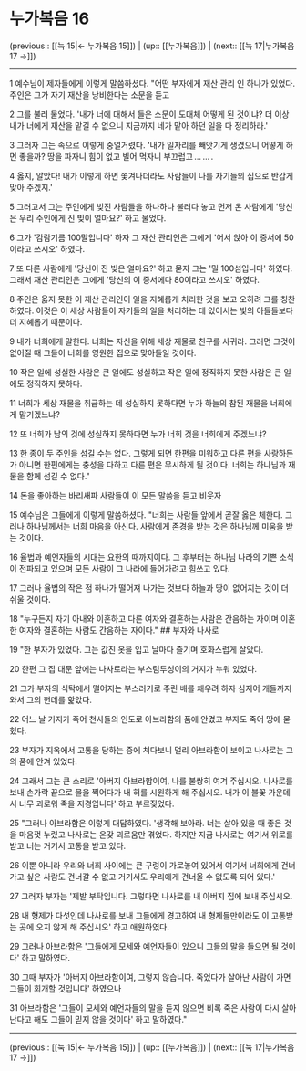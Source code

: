 # 누가복음 16

(previous:: [[눅 15|← 누가복음 15]]) | (up:: [[누가복음]]) | (next:: [[눅 17|누가복음 17 →]])

***




1 
예수님이 제자들에게 이렇게 말씀하셨다. "어떤 부자에게 재산 관리 인 하나가 있었다. 주인은 그가 자기 재산을 낭비한다는 소문을 듣고 



2 
그를 불러 물었다. '내가 너에 대해서 들은 소문이 도대체 어떻게 된 것이냐? 더 이상 내가 너에게 재산을 맡길 수 없으니 지금까지 네가 맡아 하던 일을 다 정리하라.' 



3 
그러자 그는 속으로 이렇게 중얼거렸다. '내가 일자리를 빼앗기게 생겼으니 어떻게 하면 좋을까? 땅을 파자니 힘이 없고 빌어 먹자니 부끄럽고 … … . 



4 
옳지, 알았다! 내가 이렇게 하면 쫓겨나더라도 사람들이 나를 자기들의 집으로 반갑게 맞아 주겠지.' 



5 
그러고서 그는 주인에게 빚진 사람들을 하나하나 불러다 놓고 먼저 온 사람에게 '당신은 우리 주인에게 진 빚이 얼마요?' 하고 물었다. 



6 
그가 '감람기름 100말입니다' 하자 그 재산 관리인은 그에게 '어서 앉아 이 증서에 50이라고 쓰시오' 하였다. 



7 
또 다른 사람에게 '당신이 진 빚은 얼마요?' 하고 묻자 그는 '밀 100섬입니다' 하였다. 그래서 재산 관리인은 그에게 '당신의 이 증서에다 80이라고 쓰시오' 하였다. 



8 
주인은 옳지 못한 이 재산 관리인이 일을 지혜롭게 처리한 것을 보고 오히려 그를 칭찬하였다. 이것은 이 세상 사람들이 자기들의 일을 처리하는 데 있어서는 빛의 아들들보다 더 지혜롭기 때문이다. 



9 
내가 너희에게 말한다. 너희는 자신을 위해 세상 재물로 친구를 사귀라. 그러면 그것이 없어질 때 그들이 너희를 영원한 집으로 맞아들일 것이다. 



10 
작은 일에 성실한 사람은 큰 일에도 성실하고 작은 일에 정직하지 못한 사람은 큰 일에도 정직하지 못하다. 



11 
너희가 세상 재물을 취급하는 데 성실하지 못하다면 누가 하늘의 참된 재물을 너희에게 맡기겠느냐? 



12 
또 너희가 남의 것에 성실하지 못하다면 누가 너희 것을 너희에게 주겠느냐? 



13 
한 종이 두 주인을 섬길 수는 없다. 그렇게 되면 한편을 미워하고 다른 편을 사랑하든가 아니면 한편에게는 충성을 다하고 다른 편은 무시하게 될 것이다. 너희는 하나님과 재물을 함께 섬길 수 없다." 



14 
돈을 좋아하는 바리새파 사람들이 이 모든 말씀을 듣고 비웃자 



15 
예수님은 그들에게 이렇게 말씀하셨다. "너희는 사람들 앞에서 곧잘 옳은 체한다. 그러나 하나님께서는 너희 마음을 아신다. 사람에게 존경을 받는 것은 하나님께 미움을 받는 것이다. 



16 
율법과 예언자들의 시대는 요한의 때까지이다. 그 후부터는 하나님 나라의 기쁜 소식이 전파되고 있으며 모든 사람이 그 나라에 들어가려고 힘쓰고 있다. 



17 
그러나 율법의 작은 점 하나가 떨어져 나가는 것보다 하늘과 땅이 없어지는 것이 더 쉬울 것이다. 



18 
"누구든지 자기 아내와 이혼하고 다른 여자와 결혼하는 사람은 간음하는 자이며 이혼한 여자와 결혼하는 사람도 간음하는 자이다." ## 부자와 나사로 



19 
"한 부자가 있었다. 그는 값진 옷을 입고 날마다 즐기며 호화스럽게 살았다. 



20 
한편 그 집 대문 앞에는 나사로라는 부스럼투성이의 거지가 누워 있었다. 



21 
그가 부자의 식탁에서 떨어지는 부스러기로 주린 배를 채우려 하자 심지어 개들까지 와서 그의 헌데를 핥았다. 



22 
어느 날 거지가 죽어 천사들의 인도로 아브라함의 품에 안겼고 부자도 죽어 땅에 묻혔다. 



23 
부자가 지옥에서 고통을 당하는 중에 쳐다보니 멀리 아브라함이 보이고 나사로는 그의 품에 안겨 있었다. 



24 
그래서 그는 큰 소리로 '아버지 아브라함이여, 나를 불쌍히 여겨 주십시오. 나사로를 보내 손가락 끝으로 물을 찍어다가 내 혀를 시원하게 해 주십시오. 내가 이 불꽃 가운데서 너무 괴로워 죽을 지경입니다' 하고 부르짖었다. 



25 
"그러나 아브라함은 이렇게 대답하였다. '생각해 보아라. 너는 살아 있을 때 좋은 것을 마음껏 누렸고 나사로는 온갖 괴로움만 겪었다. 하지만 지금 나사로는 여기서 위로를 받고 너는 거기서 고통을 받고 있다. 



26 
이뿐 아니라 우리와 너희 사이에는 큰 구렁이 가로놓여 있어서 여기서 너희에게 건너가고 싶은 사람도 건너갈 수 없고 거기서도 우리에게 건너올 수 없도록 되어 있다.' 



27 
그러자 부자는 '제발 부탁입니다. 그렇다면 나사로를 내 아버지 집에 보내 주십시오. 



28 
내 형제가 다섯인데 나사로를 보내 그들에게 경고하여 내 형제들만이라도 이 고통받는 곳에 오지 않게 해 주십시오' 하고 애원하였다. 



29 
그러나 아브라함은 '그들에게 모세와 예언자들이 있으니 그들의 말을 들으면 될 것이다' 하고 말하였다. 



30 
그때 부자가 '아버지 아브라함이여, 그렇지 않습니다. 죽었다가 살아난 사람이 가면 그들이 회개할 것입니다' 하였으나 



31 
아브라함은 '그들이 모세와 예언자들의 말을 듣지 않으면 비록 죽은 사람이 다시 살아난다고 해도 그들이 믿지 않을 것이다' 하고 말하였다."

***

(previous:: [[눅 15|← 누가복음 15]]) | (up:: [[누가복음]]) | (next:: [[눅 17|누가복음 17 →]])
